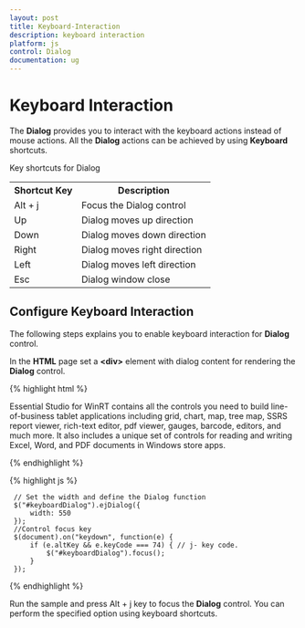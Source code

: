 ```yaml
---
layout: post
title: Keyboard-Interaction
description: keyboard interaction	
platform: js
control: Dialog
documentation: ug
---
```


# Keyboard Interaction	

The **Dialog** provides you to interact with the keyboard actions instead of mouse actions. All the **Dialog** actions can be achieved by using **Keyboard** shortcuts.

Key shortcuts for Dialog

<table>
<tr>
<th>Shortcut Key</th><th>
Description</th></tr>
<tr>
<td>
Alt + j	</td><td>
Focus the Dialog control</td></tr>
<tr>
<td>
Up</td><td>
Dialog moves up direction</td></tr>
<tr>
<td>
Down</td><td>
Dialog moves down direction</td></tr>
<tr>
<td>
Right</td><td>
Dialog moves right direction</td></tr>
<tr>
<td>
Left</td><td>
Dialog moves left direction</td></tr>
<tr>
<td>
Esc</td><td>
Dialog window close</td></tr>
</table>

## Configure Keyboard Interaction

The following steps explains you to enable keyboard interaction for **Dialog** control.

In the **HTML** page set a **&lt;div&gt;** element with dialog content for rendering the **Dialog** control. 

{% highlight html %}

<div id="keyboardDialog" title="WinRT">
   Essential Studio for WinRT contains all the controls you need to build line-of-business tablet applications <span>including grid, chart, map, tree map, SSRS report viewer, rich-text editor, pdf viewer, gauges, barcode, editors, and much more.</span>
   It also includes a unique set of controls for reading and writing Excel, Word, and PDF documents in Windows store apps.
</div>

{% endhighlight %}

{% highlight js %}


     // Set the width and define the Dialog function
     $("#keyboardDialog").ejDialog({
         width: 550
     });
     //Control focus key
     $(document).on("keydown", function(e) {
         if (e.altKey && e.keyCode === 74) { // j- key code.
             $("#keyboardDialog").focus();
         }
     });


{% endhighlight %}

Run the sample and press Alt + j key to focus the **Dialog** control. You can perform the specified option using keyboard shortcuts.

